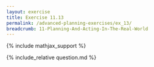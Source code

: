 ```yaml
---
layout: exercise
title: Exercise 11.13
permalink: /advanced-planning-exercises/ex_13/
breadcrumb: 11-Planning-And-Acting-In-The-Real-World
---
```


{% include mathjax_support %}

<div><i class="arrow-up loader" data-chapter="advanced-planning-exercises" data-exercise="ex_13" data-rating="0"></i></div>
{% include_relative question.md %}
